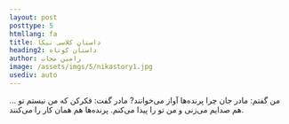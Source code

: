 ```yaml
---
layout: post
posttype: 5
htmllang: fa
title: داستانِ کلاسی نیکا
heading2: داستان کوتاه
author: رامین مجاب
image: /assets/imgs/5/nikastory1.jpg
usediv: auto
---
```



... من گفتم: مادر جان چرا پرنده‌ها آواز می‌خوانند? مادر گفت: فکرکن که من نیستم تو هم صدایم می‌زنی و من تو را پیدا می‌کنم. پرنده‌ها هم همان کار را می‌کنند.



